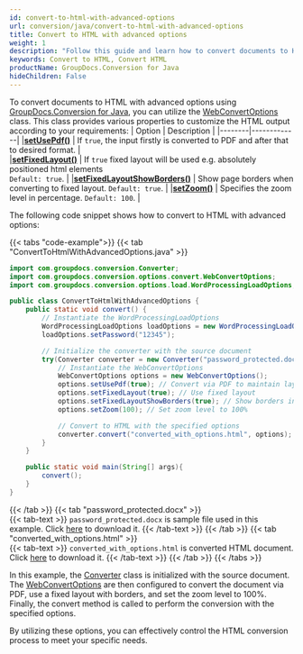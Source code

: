 ```yaml
---
id: convert-to-html-with-advanced-options
url: conversion/java/convert-to-html-with-advanced-options
title: Convert to HTML with advanced options
weight: 1
description: "Follow this guide and learn how to convert documents to HTML format with fixed layout, zoom and other customizations using GroupDocs.Conversion for Java."
keywords: Convert to HTML, Convert HTML
productName: GroupDocs.Conversion for Java
hideChildren: False
---
```


To convert documents to HTML with advanced options using [GroupDocs.Conversion for Java](https://products.groupdocs.com/conversion/java/), you can utilize the [WebConvertOptions](https://reference.groupdocs.com/conversion/java/com.groupdocs.conversion.options.convert/webconvertoptions/) class. This class provides various properties to customize the HTML output according to your requirements:
| Option | Description |
|--------|-------------|
|[**setUsePdf()**](https://reference.groupdocs.com/conversion/java/com.groupdocs.conversion.options.convert/webconvertoptions/#setUsePdf-boolean-) | If `true`, the input firstly is converted to PDF and after that to desired format. |  
|[**setFixedLayout()**](https://reference.groupdocs.com/conversion/java/com.groupdocs.conversion.options.convert/webconvertoptions/#setFixedLayout-boolean-) | If `true` fixed layout will be used e.g. absolutely positioned html elements <br>`Default: true`. |
|[**setFixedLayoutShowBorders()**](https://reference.groupdocs.com/conversion/java/com.groupdocs.conversion.options.convert/webconvertoptions/#setFixedLayoutShowBorders-boolean-) | Show page borders when converting to fixed layout. `Default: true`. |
|[**setZoom()**](https://reference.groupdocs.com/conversion/java/com.groupdocs.conversion.options.convert/webconvertoptions/#setZoom-int-) | Specifies the zoom level in percentage. `Default: 100`. |


The following code snippet shows how to convert to HTML with advanced options:

{{< tabs "code-example">}}
{{< tab "ConvertToHtmlWithAdvancedOptions.java" >}}  
```java
import com.groupdocs.conversion.Converter;
import com.groupdocs.conversion.options.convert.WebConvertOptions;
import com.groupdocs.conversion.options.load.WordProcessingLoadOptions;

public class ConvertToHtmlWithAdvancedOptions {
    public static void convert() {
        // Instantiate the WordProcessingLoadOptions
        WordProcessingLoadOptions loadOptions = new WordProcessingLoadOptions();
        loadOptions.setPassword("12345");

        // Initialize the converter with the source document
        try(Converter converter = new Converter("password_protected.docx", () -> loadOptions)) {
            // Instantiate the WebConvertOptions
            WebConvertOptions options = new WebConvertOptions();
            options.setUsePdf(true); // Convert via PDF to maintain layout
            options.setFixedLayout(true); // Use fixed layout
            options.setFixedLayoutShowBorders(true); // Show borders in fixed layout
            options.setZoom(100); // Set zoom level to 100%

            // Convert to HTML with the specified options
            converter.convert("converted_with_options.html", options);
        }
    }

    public static void main(String[] args){
        convert();
    }
}
```
{{< /tab >}}
{{< tab "password_protected.docx" >}}  
{{< tab-text >}}
`password_protected.docx` is sample file used in this example. Click [here](/conversion/java/_sample_files/developer-guide/converting-documents/convert-to-html-with-advanced-options/password_protected.docx) to download it.
{{< /tab-text >}}
{{< /tab >}}
{{< tab "converted_with_options.html" >}}  
{{< tab-text >}}
`converted_with_options.html` is converted HTML document. Click [here](/conversion/java/_sample_files/developer-guide/converting-documents/convert-to-html-with-advanced-options/converted_with_options.html) to download it.
{{< /tab-text >}}
{{< /tab >}}
{{< /tabs >}}

In this example, the [Converter](https://reference.groupdocs.com/conversion/java/com.groupdocs.conversion/converter/) class is initialized with the source document. The [WebConvertOptions](https://reference.groupdocs.com/conversion/java/com.groupdocs.conversion/converter/) are then configured to convert the document via PDF, use a fixed layout with borders, and set the zoom level to 100%. Finally, the convert method is called to perform the conversion with the specified options.

By utilizing these options, you can effectively control the HTML conversion process to meet your specific needs.